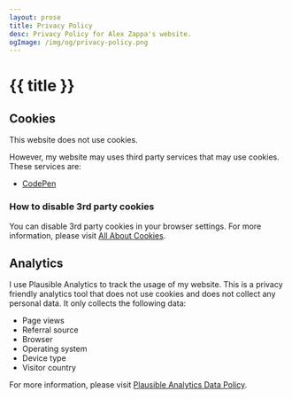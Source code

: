 ```yaml
---
layout: prose
title: Privacy Policy
desc: Privacy Policy for Alex Zappa's website.
ogImage: /img/og/privacy-policy.png
---
```


# {{ title }}

## Cookies

This website does not use cookies.

However, my website may uses third party services that may use cookies. These services are:

- [CodePen](https://blog.codepen.io/documentation/privacy-policy/#cookies)

### How to disable 3rd party cookies

You can disable 3rd party cookies in your browser settings. For more information, please visit [All About Cookies](https://www.allaboutcookies.org/manage-cookies/).


## Analytics

I use Plausible Analytics to track the usage of my website. This is a privacy friendly analytics tool that does not use cookies and does not collect any personal data. It only collects the following data:

- Page views
- Referral source
- Browser
- Operating system
- Device type
- Visitor country

For more information, please visit [Plausible Analytics Data Policy](https://plausible.io/data-policy).

